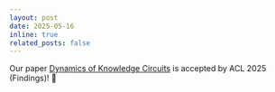 ```yaml
---
layout: post
date: 2025-05-16
inline: true
related_posts: false
---
```


Our paper [Dynamics of Knowledge Circuits](https://arxiv.org/abs/2502.11196) is accepted by ACL 2025 (Findings)! 🎉